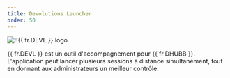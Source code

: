 ```yaml
---
title: Devolutions Launcher
order: 50
---
```

![!!{{ fr.DEVL }} logo](https://webdevolutions.blob.core.windows.net/images/projects/launcher/logos/launcher-color-shadow.svg)  

{{ fr.DEVL }} est un outil d'accompagnement pour {{ fr.DHUBB }}. L'application peut lancer plusieurs sessions à distance simultanément, tout en donnant aux administrateurs un meilleur contrôle. 

